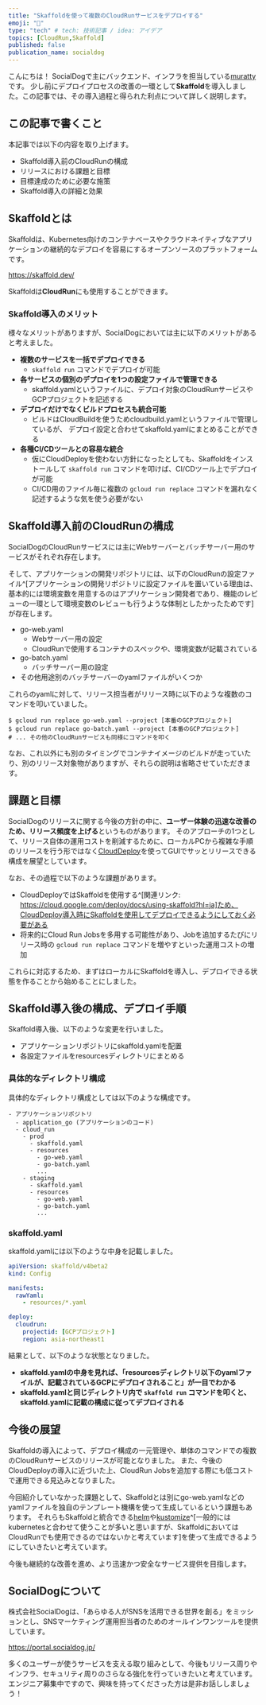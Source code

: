 ```yaml
---
title: "Skaffoldを使って複数のCloudRunサービスをデプロイする"
emoji: "🚀"
type: "tech" # tech: 技術記事 / idea: アイデア
topics: [CloudRun,Skaffold]
published: false
publication_name: socialdog
---
```


こんにちは！
SocialDogで主にバックエンド、インフラを担当している[muratty](https://x.com/canon1ky)です。
少し前にデプロイプロセスの改善の一環として**Skaffold**を導入しました。この記事では、その導入過程と得られた利点について詳しく説明します。

## この記事で書くこと
本記事では以下の内容を取り上げます。

- Skaffold導入前のCloudRunの構成
- リリースにおける課題と目標
- 目標達成のために必要な施策
- Skaffold導入の詳細と効果

## Skaffoldとは
Skaffoldは、Kubernetes向けのコンテナベースやクラウドネイティブなアプリケーションの継続的なデプロイを容易にするオープンソースのプラットフォームです。

https://skaffold.dev/

Skaffoldは**CloudRun**にも使用することができます。

### Skaffold導入のメリット
様々なメリットがありますが、SocialDogにおいては主に以下のメリットがあると考えました。
- **複数のサービスを一括でデプロイできる**
  - `skaffold run` コマンドでデプロイが可能
- **各サービスの個別のデプロイを1つの設定ファイルで管理できる**
  - skaffold.yamlというファイルに、デプロイ対象のCloudRunサービスやGCPプロジェクトを記述する
- **デプロイだけでなくビルドプロセスも統合可能**
  - ビルドはCloudBuildを使うためcloudbuild.yamlというファイルで管理しているが、 デプロイ設定と合わせてskaffold.yamlにまとめることができる
- **各種CI/CDツールとの容易な統合**
  - 仮にCloudDeployを使わない方針になったとしても、Skaffoldをインストールして `skaffold run` コマンドを叩けば、CI/CDツール上でデプロイが可能
  - CI/CD用のファイル毎に複数の `gcloud run replace` コマンドを漏れなく記述するような気を使う必要がない

## Skaffold導入前のCloudRunの構成
SocialDogのCloudRunサービスには主にWebサーバーとバッチサーバー用のサービスがそれぞれ存在します。

そして、アプリケーションの開発リポジトリには、以下のCloudRunの設定ファイル^[アプリケーションの開発リポジトリに設定ファイルを置いている理由は、基本的には環境変数を用意するのはアプリケーション開発者であり、機能のレビューの一環として環境変数のレビューも行うような体制としたかったためです]が存在します。

- go-web.yaml
  - Webサーバー用の設定
  - CloudRunで使用するコンテナのスペックや、環境変数が記載されている
- go-batch.yaml
  - バッチサーバー用の設定
- その他用途別のバッチサーバーのyamlファイルがいくつか

これらのyamlに対して、リリース担当者がリリース時に以下のような複数のコマンドを叩いていました。

```
$ gcloud run replace go-web.yaml --project [本番のGCPプロジェクト]
$ gcloud run replace go-batch.yaml --project [本番のGCPプロジェクト]
# ... その他のCloudRunサービスも同様にコマンドを叩く
```

なお、これ以外にも別のタイミングでコンテナイメージのビルドが走っていたり、別のリリース対象物がありますが、それらの説明は省略させていただきます。

## 課題と目標
SocialDogのリリースに関する今後の方針の中に、**ユーザー体験の迅速な改善のため、リリース頻度を上げる**というものがあります。
そのアプローチの1つとして、リリース自体の運用コストを削減するために、ローカルPCから複雑な手順のリリースを行う形ではなく[CloudDeploy](https://cloud.google.com/deploy)を使ってGUIでサッとリリースできる構成を展望としています。

なお、その過程で以下のような課題があります。
- CloudDeployではSkaffoldを使用する^[関連リンク: https://cloud.google.com/deploy/docs/using-skaffold?hl=ja]ため、CloudDeploy導入時にSkaffoldを使用してデプロイできるようにしておく必要がある
- 将来的にCloud Run Jobsを多用する可能性があり、Jobを追加するたびにリリース時の `gcloud run replace` コマンドを増やすといった運用コストの増加

これらに対応するため、まずはローカルにSkaffoldを導入し、デプロイできる状態を作ることから始めることにしました。

## Skaffold導入後の構成、デプロイ手順
Skaffold導入後、以下のような変更を行いました。

- アプリケーションリポジトリにskaffold.yamlを配置
- 各設定ファイルをresourcesディレクトリにまとめる

### 具体的なディレクトリ構成
具体的なディレクトリ構成としては以下のような構成です。

```
- アプリケーションリポジトリ
  - application_go (アプリケーションのコード)
  - cloud_run
    - prod
      - skaffold.yaml
      - resources
        - go-web.yaml
        - go-batch.yaml
        ...
    - staging
      - skaffold.yaml
      - resources
        - go-web.yaml
        - go-batch.yaml
        ...
```

### skaffold.yaml
skaffold.yamlには以下のような中身を記載しました。

```yaml
apiVersion: skaffold/v4beta2
kind: Config

manifests:
  rawYaml:
    - resources/*.yaml

deploy:
  cloudrun:
    projectid: [GCPプロジェクト]
    region: asia-northeast1
```

結果として、以下のような状態となりました。

- **skaffold.yamlの中身を見れば、「resourcesディレクトリ以下のyamlファイルが、記載されているGCPにデプロイされること」が一目でわかる**
- **skaffold.yamlと同じディレクトリ内で `skaffold run` コマンドを叩くと、skaffold.yamlに記載の構成に従ってデプロイされる**

## 今後の展望
Skaffoldの導入によって、デプロイ構成の一元管理や、単体のコマンドでの複数のCloudRunサービスのリリースが可能となりました。
また、今後のCloudDeployの導入に近づいた上、CloudRun Jobsを追加する際にも低コストで運用できる見込みとなりました。

今回紹介していなかった課題として、Skaffoldとは別にgo-web.yamlなどのyamlファイルを独自のテンプレート機構を使って生成しているという課題もあります。
それらもSkaffoldと統合できる[helm](https://helm.sh/ja/)や[kustomize](https://kustomize.io/)^[一般的にはkubernetesと合わせて使うことが多いと思いますが、SkaffoldにおいてはCloudRunでも使用できるのではないかと考えています]を使って生成できるようにしていきたいと考えています。

今後も継続的な改善を進め、より迅速かつ安全なサービス提供を目指します。

## SocialDogについて

株式会社SocialDogは、「あらゆる人がSNSを活用できる世界を創る」をミッションとし、SNSマーケティング運用担当者のためのオールインワンツールを提供しています。

https://portal.socialdog.jp/

多くのユーザーが使うサービスを支える取り組みとして、今後もリリース周りやインフラ、セキュリティ周りのさらなる強化を行っていきたいと考えています。
エンジニア募集中ですので、興味を持ってくださった方は是非お話ししましょう！